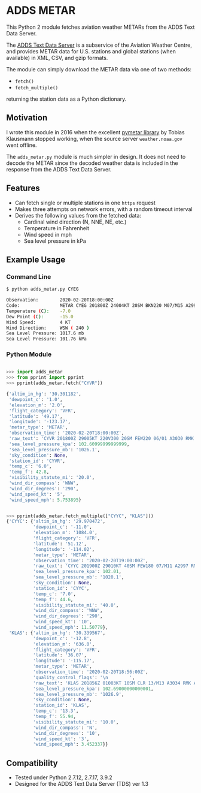 # ADDS METAR
This Python 2 module fetches aviation weather METARs from the ADDS Text Data Server.

The [ADDS Text Data Server](https://aviationweather.gov/dataserver) is
a subservice of the Aviation Weather Centre, and provides METAR data
for U.S. stations and global stations (when available) in XML, CSV,
and gzip formats.

The module can simply download the METAR data via one of two methods:
 * ```fetch()```
 * ```fetch_multiple()```

returning the station data as a Python dictionary.


## Motivation

I wrote this module in 2016 when the excellent [pymetar
library](https://github.com/klausman/pymetar) by Tobias Klausmann stopped
working, when the source server ```weather.noaa.gov``` went offline.

The ```adds_metar.py``` module is much simpler in design. It does not
need to decode the METAR since the decoded weather data is included in
the response from the ADDS Text Data Server.


## Features

 * Can fetch single or multiple stations in one ```https``` request
 * Makes three attempts on network errors, with a random timeout interval
 * Derives the following values from the fetched data:
    * Cardinal wind direction (N, NNE, NE, etc.)
    * Temperature in Fahrenheit
    * Wind speed in mph
    * Sea level pressure in kPa


## Example Usage

### Command Line

```sh
$ python adds_metar.py CYEG

Observation:        2020-02-20T18:00:00Z
Code:               METAR CYEG 201800Z 24004KT 20SM BKN220 M07/M15 A2991 RMK CI5 SLP176
Temperature (C):    -7.0
Dew Point (C):      -15.0
Wind Speed:         4 KT
Wind Direction:     WSW ( 240 )
Sea Level Pressure: 1017.6 mb
Sea Level Pressure: 101.76 kPa
```

### Python Module

```python

>>> import adds_metar
>>> from pprint import pprint
>>> pprint(adds_metar.fetch("CYVR"))

{'altim_in_hg': '30.301182',
 'dewpoint_c': '1.0',
 'elevation_m': '2.0',
 'flight_category': 'VFR',
 'latitude': '49.17',
 'longitude': '-123.17',
 'metar_type': 'METAR',
 'observation_time': '2020-02-20T18:00:00Z',
 'raw_text': 'CYVR 201800Z 29005KT 220V300 20SM FEW220 06/01 A3030 RMK CI1 SLP261',
 'sea_level_pressure_kpa': 102.60999999999999,
 'sea_level_pressure_mb': '1026.1',
 'sky_condition': None,
 'station_id': 'CYVR',
 'temp_c': '6.0',
 'temp_f': 42.8,
 'visibility_statute_mi': '20.0',
 'wind_dir_compass': 'WNW',
 'wind_dir_degrees': '290',
 'wind_speed_kt': '5',
 'wind_speed_mph': 5.753895}


>>> pprint(adds_metar.fetch_multiple(["CYYC", "KLAS"]))
{'CYYC': {'altim_in_hg': '29.970472',
          'dewpoint_c': '-11.0',
          'elevation_m': '1084.0',
          'flight_category': 'VFR',
          'latitude': '51.12',
          'longitude': '-114.02',
          'metar_type': 'METAR',
          'observation_time': '2020-02-20T19:00:00Z',
          'raw_text': 'CYYC 201900Z 29010KT 40SM FEW180 07/M11 A2997 RMK AC1 AC TR SLP201',
          'sea_level_pressure_kpa': 102.01,
          'sea_level_pressure_mb': '1020.1',
          'sky_condition': None,
          'station_id': 'CYYC',
          'temp_c': '7.0',
          'temp_f': 44.6,
          'visibility_statute_mi': '40.0',
          'wind_dir_compass': 'WNW',
          'wind_dir_degrees': '290',
          'wind_speed_kt': '10',
          'wind_speed_mph': 11.50779},
 'KLAS': {'altim_in_hg': '30.339567',
          'dewpoint_c': '-12.8',
          'elevation_m': '636.0',
          'flight_category': 'VFR',
          'latitude': '36.07',
          'longitude': '-115.17',
          'metar_type': 'METAR',
          'observation_time': '2020-02-20T18:56:00Z',
          'quality_control_flags': '\n        ',
          'raw_text': 'KLAS 201856Z 01003KT 10SM CLR 13/M13 A3034 RMK AO2 SLP269 T01331128',
          'sea_level_pressure_kpa': 102.69000000000001,
          'sea_level_pressure_mb': '1026.9',
          'sky_condition': None,
          'station_id': 'KLAS',
          'temp_c': '13.3',
          'temp_f': 55.94,
          'visibility_statute_mi': '10.0',
          'wind_dir_compass': 'N',
          'wind_dir_degrees': '10',
          'wind_speed_kt': '3',
          'wind_speed_mph': 3.452337}}

```


## Compatibility

 * Tested under Python 2.7.12, 2.7.17, 3.9.2
 * Designed for the ADDS Text Data Server (TDS) ver 1.3



